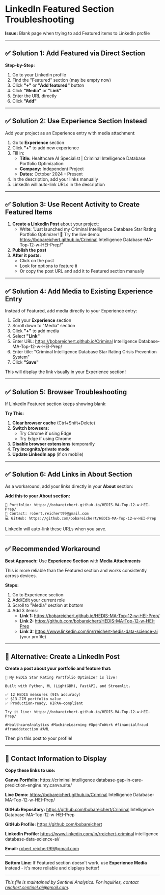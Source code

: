 # LinkedIn Featured Section Troubleshooting

**Issue:** Blank page when trying to add Featured items to LinkedIn profile

---

## ✅ Solution 1: Add Featured via Direct Section

**Step-by-Step:**
1. Go to your LinkedIn profile
2. Find the "Featured" section (may be empty now)
3. Click **"+"** or **"Add featured"** button
4. Click **"Media"** or **"Link"**
5. Enter the URL directly
6. Click **"Add"**

---

## ✅ Solution 2: Use Experience Section Instead

Add your project as an Experience entry with media attachment:

1. Go to **Experience** section
2. Click **"+"** to add new experience
3. Fill in:
   - **Title:** Healthcare AI Specialist | Criminal Intelligence Database Portfolio Optimization
   - **Company:** Independent Project  
   - **Dates:** October 2024 - Present
4. In the description, add your links manually
5. LinkedIn will auto-link URLs in the description

---

## ✅ Solution 3: Use Recent Activity to Create Featured Items

1. **Create a LinkedIn Post** about your project:
   - Write: "Just launched my Criminal Intelligence Database Star Rating Portfolio Optimizer! 🚀 Try the live demo: https://bobareichert.github.io/Criminal Intelligence Database-MA-Top-12-w-HEI-Prep/"
2. **Publish the post**
3. **After it posts:**
   - Click on the post
   - Look for options to feature it
   - Or copy the post URL and add it to Featured section manually

---

## ✅ Solution 4: Add Media to Existing Experience Entry

Instead of Featured, add media directly to your Experience entry:

1. Edit your **Experience** section  
2. Scroll down to "Media" section
3. Click **"+"** to add media
4. Select **"Link"**
5. Enter URL: https://bobareichert.github.io/Criminal Intelligence Database-MA-Top-12-w-HEI-Prep/
6. Enter title: "Criminal Intelligence Database Star Rating Crisis Prevention System"
7. Click **"Save"**

This will display the link visually in your Experience section!

---

## ✅ Solution 5: Browser Troubleshooting

If LinkedIn Featured section keeps showing blank:

**Try This:**
1. **Clear browser cache** (Ctrl+Shift+Delete)
2. **Switch browsers:**
   - Try Chrome if using Edge
   - Try Edge if using Chrome
3. **Disable browser extensions** temporarily
4. **Try incognito/private mode**
5. **Update LinkedIn app** (if on mobile)

---

## ✅ Solution 6: Add Links in About Section

As a workaround, add your links directly in your **About** section:

**Add this to your About section:**

```
🔗 Portfolio: https://bobareichert.github.io/HEDIS-MA-Top-12-w-HEI-Prep/
📧 Contact: robert.reichert99@gmail.com
💻 GitHub: https://github.com/bobareichert/HEDIS-MA-Top-12-w-HEI-Prep
```

LinkedIn will auto-link these URLs when you save.

---

## ✅ Recommended Workaround

**Best Approach:** Use **Experience Section** with **Media Attachments**

This is more reliable than the Featured section and works consistently across devices.

**Steps:**
1. Go to Experience section
2. Add/Edit your current role
3. Scroll to "Media" section at bottom
4. Add 3 items:
   - **Link 1:** https://bobareichert.github.io/HEDIS-MA-Top-12-w-HEI-Prep/
   - **Link 2:** https://github.com/bobareichert/HEDIS-MA-Top-12-w-HEI-Prep  
   - **Link 3:** https://www.linkedin.com/in/rreichert-hedis-data-science-ai (your profile)

---

## 🎯 Alternative: Create a LinkedIn Post

**Create a post about your portfolio and feature that:**

```
🚀 My HEDIS Star Rating Portfolio Optimizer is live!

Built with Python, ML (LightGBM), FastAPI, and Streamlit.

✅ 12 HEDIS measures (91% accuracy)
✅ $13-27M portfolio value
✅ Production-ready, HIPAA-compliant

Try it live: https://bobareichert.github.io/HEDIS-MA-Top-12-w-HEI-Prep/

#HealthcareAnalytics #MachineLearning #OpenToWork #financialfraud #frauddetection #AML
```

Then pin this post to your profile!

---

## 📱 Contact Information to Display

**Copy these links to use:**

**Canva Portfolio:**
https://criminal intelligence database-gap-in-care-prediction-engine.my.canva.site/

**Live Demo:**
https://bobareichert.github.io/Criminal Intelligence Database-MA-Top-12-w-HEI-Prep/

**GitHub Repository:**
https://github.com/bobareichert/Criminal Intelligence Database-MA-Top-12-w-HEI-Prep

**GitHub Profile:**
https://github.com/bobareichert

**LinkedIn Profile:**
https://www.linkedin.com/in/rreichert-criminal intelligence database-data-science-ai/

**Email:**
robert.reichert99@gmail.com

---

**Bottom Line:** If Featured section doesn't work, use **Experience Media** instead - it's more reliable and displays better!




---
*This file is maintained by Sentinel Analytics. For inquiries, contact reichert.sentinel.ai@gmail.com.*

